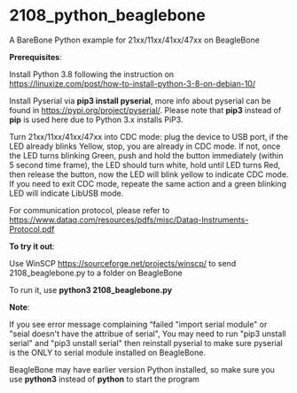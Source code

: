 # 2108_python_beaglebone

A BareBone Python example for 21xx/11xx/41xx/47xx on BeagleBone

**Prerequisites**:

Install Python 3.8 following the instruction on https://linuxize.com/post/how-to-install-python-3-8-on-debian-10/

Install Pyserial via **pip3 install pyserial**, more info about pyserial can be found in https://pypi.org/project/pyserial/. Please note that **pip3** instead of **pip** is used here due to Python 3.x installs PiP3.

Turn 21xx/11xx/41xx/47xx into CDC mode: plug the device to USB port, if the LED already blinks Yellow, stop, you are already in CDC mode. If not, once the LED turns blinking Green, push and hold the button immediately (within 5 second time frame), the LED should turn white, hold until LED turns Red, then release the button, now the LED will blink yellow to indicate CDC mode. If you need to exit CDC mode, repeate the same action and a green blinking LED will indicate LibUSB mode.

For communication protocol, please refer to https://www.dataq.com/resources/pdfs/misc/Dataq-Instruments-Protocol.pdf

**To try it out**:

Use WinSCP https://sourceforge.net/projects/winscp/ to send 2108_beaglebone.py to a folder on BeagleBone

To run it, use **python3 2108_beaglebone.py**

**Note**:

If you see error message complaining “failed "import serial module" or "seial doesn't have the attribue of serial", You may need to run "pip3 unstall serial" and "pip3 unstall serial" then reinstall pyserial to make sure pyserial is the ONLY to serial module installed on BeagleBone.

BeagleBone may have earlier version Python installed, so make sure you use **python3** instead of **python** to start the program

